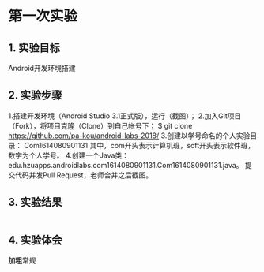 # 第一次实验 

## 1. 实验目标
Android开发环境搭建
## 2. 实验步骤
1.搭建开发环境（Android Studio 3.1正式版），运行（截图）；
2.加入Git项目（Fork），将项目克隆（Clone）到自己帐号下；
$ git clone https://github.com/pa-kou/android-labs-2018/
3.创建以学号命名的个人实验目录：
Com1614080901131
其中，com开头表示计算机班，soft开头表示软件班，数字为个人学号。
4.创建一个Java类：edu.hzuapps.androidlabs.com1614080901131.Com1614080901131.java。
提交代码并发Pull Request，老师合并之后截图。


## 3. 实验结果
![]()
## 4. 实验体会

**加粗**常规


